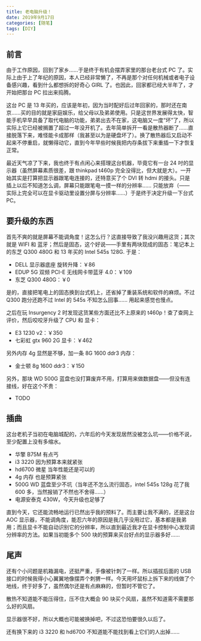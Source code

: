 ```yaml
---
title: 老电脑升级！
date: 2019年9月17日
categories: [随笔]
tags: [DIY]
---
```


## 前言

由于工作原因，回到了家乡……于是终于有机会摆弄家里的那台老台式 PC 了。实际上由于上了年纪的原因，本人已经非常懒了，不再是那个对任何机械或者电子设备感兴趣，看到什么都想拆的好奇心 GIRL 了。也因此，回家都已经大半年了，才开始把那台 PC 拉出来捣腾。

这台 PC 是 13 年买的，应该是年初，因为当时配好后过年回家的，那时还在南京……买的目的就是家庭娱乐，给父母以及弟弟使用。只是这世界发展得太快，智能手机早早具备了取代电脑的功能，弟弟出去不在家，这电脑又一度“坏”了，所以实际上它已经被搁置了超过一年没开机了。去年简单拆开一看是散热器断了……直接脱落下来，难怪能卡成那样（我甚至以为是硬盘坏了）。换了散热器后又启动不起来不停重启，就懒得动它，直到今年早些时候我把内存条拔下来重插一下才恢复正常。

最近天气凉了下来，我也终于有点闲心来搭理这台机器，毕竟它有一台 24 吋的显示器（虽然屏幕素质很差，跟 thinkpad t460p 完全没得比，但大就是大）。一开始其实是打算把显示器跟笔电连接的，还特意买了个 DVI 转 hdmi 的接头。只是插上以后不知道怎么调，屏幕只能跟笔电一摸一样的分辨率…… 只能放弃（——实际上完全可以在显卡驱动里设置分屏与分辨率……）于是终于决定升级一下台式 PC。

## 要升级的东西

首先不爽的就是屏幕不能调角度！这怎么行？这直接导致了我没兴趣用这货；其次就是 WIFI 和 蓝牙；然后是固态，这个好说——手里有两块现成的固态：笔记本上的东芝 Q300 480G 和 13 年买的 Intel 545s 128G. 于是：

* DELL 显示器底座 旋转升降：￥86
* EDUP 5G 双频 PCI-E 无线网卡带蓝牙 4.0：￥109
* 东芝 Q300 480G：￥0

是的，直接把笔电上的固态换到台式机上，还省掉了重装系统和软件的麻烦。不过 Q300 跑分还跑不过 Intel 的 545s 不知怎么回事…… 用起来感觉也慢点。

之后在玩 Insurgency 2 时发现这货某些方面还比不上原来的 t460p！查了查网上评价，然后咬咬牙升级了 CPU 和 显卡：

* E3 1230 v2：￥350
* 七彩虹 gtx 960 2G 显卡：￥462

另外内存 4g 显然是不够，加一条 8G 1600 ddr3 内存：

* 金士顿 8g 1600 ddr3：￥150

另外，那块 WD 500G 蓝盘也没打算废弃不用，打算用来做数据盘——但没有连接线，好在这个不贵：

* TODO

## 插曲

这台老机子当初在电脑城配的，六年后的今天发现居然没被怎么坑——价格不说，至少配置上没有多缩水。

* 华擎 B75M 有点丐
* i3 3220 因为预算本来就紧张
* hd6700 微星 当年性能还是可以的
* 4g 内存 也是预算紧张
* 500G WD 蓝盘至少不坑（当年还不怎么流行固态，intel 545s 128g 花了我 600 多，当然报销了不然也不舍得……）
* 电源安泰克 430W，今天升级也足够了

直到今天，它还能流畅地运行已然出乎我的预料了。而主要让我不满的，还是这台 AOC 显示器，不能调角度，能忍六年的原因是我几乎没用过它，基本都是我弟用；而且显卡不能自动识别它的分辨率，所以直到最近我才在显卡控制中心发现调分辨率的方法。如果当初能多个 500 块的预算来买台好点的显示器多好……

## 尾声

还有个小问题是机箱漏电，还挺严重，手像被针刺了一样。所以插拔后面的 USB 接口的时候我得小心翼翼地像摆弄个刺猬一样。今天用坏鼠标上拆下来的线做了个地线，终于好多了，虽然偶尔还是有点麻麻的，但暂时不管它了。

散热不知道能不能压得住，压不住大概会 90 块买个风扇，虽然不知道需不需要那么好的风扇。

显示器很不好，所以大概也可能被换掉吧，不过这恐怕要很久以后了。

还有换下来的 i3 3220 和 hd6700 不知道能不能找到看上它们的人出掉……